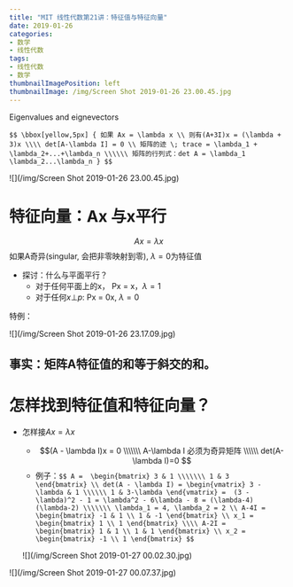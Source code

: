 ```yaml
---
title: "MIT 线性代数第21讲：特征值与特征向量"
date: 2019-01-26
categories:
- 数学
- 线性代数
tags:
- 线性代数
- 数学
thumbnailImagePosition: left
thumbnailImage: /img/Screen Shot 2019-01-26 23.00.45.jpg
---
```


Eigenvalues and eignevectors

`$$ \bbox[yellow,5px]
{
如果 Ax = \lambda x \\
则有(A+3I)x = (\lambda + 3)x \\\\
det[A-\lambda I] = 0 \\
矩阵的迹 \; trace = \lambda_1 + \lambda_2+...+\lambda_n \\\\\\
矩阵的行列式：det A = \lambda_1 \lambda_2...\lambda_n
}
$$`

<!--more-->

![](/img/Screen Shot 2019-01-26 23.00.45.jpg)



# 特征向量：Ax 与x平行

$$ Ax = \lambda x$$
如果A奇异(singular, 会把非零映射到零), $\lambda = 0$为特征值

- 探讨：什么与平面平行？
  - 对于任何平面上的x， Px = x，$\lambda = 1$
  - 对于任何$x \bot p$: Px = 0x, $\lambda = 0$

特例：

![](/img/Screen Shot 2019-01-26 23.17.09.jpg)

 

## 事实：矩阵A特征值的和等于斜交的和。



# 怎样找到特征值和特征向量？

- 怎样接$Ax=\lambda x$
  - $$(A - \lambda I)x = 0 \\\\\\\ A-\lambda I 必须为奇异矩阵 \\\\\\ det(A-\lambda I)=0 $$
  - 例子：`$$ A = 
    \begin{bmatrix}
    3 & 1 \\\\\\\
    1 & 3 
    \end{bmatrix} \\
    det(A - \lambda I) =
    \begin{vmatrix}
    3 - \lambda & 1 \\\\\\
    1 & 3-\lambda
    \end{vmatrix} = 
    (3 - \lambda)^2 - 1 = \lambda^2 - 6\lambda - 8 = (\lambda-4)(\lambda-2) \\\\\\\
    \lambda_1 = 4, \lambda_2 = 2 \\
    A-4I = 
    \begin{bmatrix}
    -1 & 1 \\
    1 & -1
    \end{bmatrix} \\
    x_1 = 
    \begin{bmatrix}
    1 \\
    1
    \end{bmatrix} \\\\
    A-2I = 
    \begin{bmatrix}
    1 & 1 \\
    1 & 1
    \end{bmatrix} \\
    x_2 = 
    \begin{bmatrix}
    -1 \\
    1
    \end{bmatrix}
    $$`

  ![](/img/Screen Shot 2019-01-27 00.02.30.jpg)

![](/img/Screen Shot 2019-01-27 00.07.37.jpg)